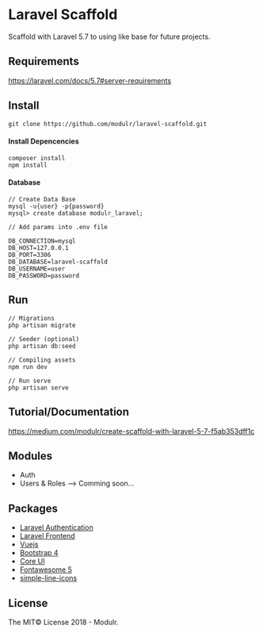 # Laravel Scaffold
Scaffold with Laravel 5.7 to using like base for future projects.


## Requirements

https://laravel.com/docs/5.7#server-requirements


## Install

```
git clone https://github.com/modulr/laravel-scaffold.git
```

#### Install Depencencies

```
composer install
npm install
```

#### Database

```
// Create Data Base
mysql -u{user} -p{password}
mysql> create database modulr_laravel;
```


```
// Add params into .env file

DB_CONNECTION=mysql
DB_HOST=127.0.0.1
DB_PORT=3306
DB_DATABASE=laravel-scaffold
DB_USERNAME=user
DB_PASSWORD=password
```

## Run

```
// Migrations
php artisan migrate

// Seeder (optional)
php artisan db:seed

// Compiling assets
npm run dev

// Run serve
php artisan serve
```

## Tutorial/Documentation

https://medium.com/modulr/create-scaffold-with-laravel-5-7-f5ab353dff1c


## Modules

- Auth
- Users & Roles --> Comming soon...


## Packages

- [Laravel Authentication](https://laravel.com/docs/5.7/authentication)
- [Laravel Frontend](https://laravel.com/docs/5.7/frontend)
- [Vuejs](https://vuejs.org/)
- [Bootstrap 4](https://getbootstrap.com/)
- [Core UI](https://coreui.io/)
- [Fontawesome 5](https://fontawesome.com/)
- [simple-line-icons](http://simplelineicons.com/)



## License
The MIT© License 2018 - Modulr.
